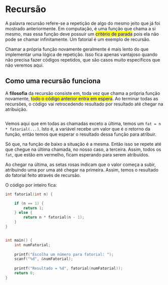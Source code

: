 # Recursão

A palavra recursão refere-se a repetição de algo do mesmo jeito que já foi mostrado anteriormente. Em computação, é uma função que chama a si mesmo, mas essa função deve possuir um <mark style="color:blue;">critério de parada</mark> pois ela não pode se chamar infinitamente. Um fatorial é um exemplo de recursão.

Chamar a própria função novamente geralmente é mais lento do que implementar uma lógica de repetição. Isso fica apenas vantajoso quando não precisa fazer códigos repetidos, que são casos muito específicos que não veremos aqui.

## Como uma recursão funciona

A **filosofia** da recursão consiste em, toda vez que chama a própria função novamente, <mark style="color:blue;">todo o código anterior entra em espera</mark>. Ao terminar todas as recursões, o código vai retrocedendo resultado por resultado até chegar na atribuição.

<figure><img src="../../../.gitbook/assets/caminhos e filosofia da recursão.png" alt=""><figcaption></figcaption></figure>

Vemos aqui que em todas as chamadas exceto a última, temos um `fat = n * fatorial(...)`. Isto é, a variável recebe um valor que é o retorno da função, então temos que esperar o resultado dessa função para atribuir.

Só que, na função de baixo a situação é a mesma. Então isso se repete até que chegue na última chamada, no nosso caso, a terceira. Assim, todos os `fat`, que estão em vermelho, ficam esperando para serem atribuídos.

Ao chegar na última, as setas rosas indicam que o valor começa a subir, atribuindo uma por uma até chegar na primeira. Assim, temos o resultado do fatorial feito através de recursão.

O código por inteiro fica:

```c
int fatorial(int n) {

    if (n == 1) {
        return 1;
    } else {
        return n * fatorial(n - 1);
    }
}


int main() {
    int numFatorial;
    
    printf("Escolha um número para fatorial: ");
    scanf("%d", &numFatorial);
    
    printf("Resultado = %d", fatorial(numFatorial));
    return 0;
}
```
